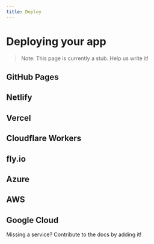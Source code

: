 ```yaml
---
title: Deploy
---
```


# Deploying your app

> Note: This page is currently a stub. Help us write it!

## GitHub Pages

## Netlify

## Vercel

## Cloudflare Workers

## fly.io

## Azure

## AWS

## Google Cloud

Missing a service? Contribute to the docs by adding it!
